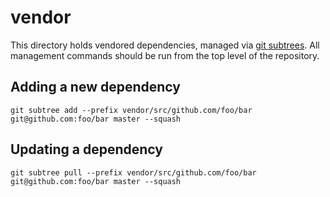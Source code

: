 # vendor

This directory holds vendored dependencies, managed via [git subtrees](0).
All management commands should be run from the top level of the repository.

[0]: http://blogs.atlassian.com/2013/05/alternatives-to-git-submodule-git-subtree

## Adding a new dependency

    git subtree add --prefix vendor/src/github.com/foo/bar git@github.com:foo/bar master --squash

## Updating a dependency

    git subtree pull --prefix vendor/src/github.com/foo/bar git@github.com:foo/bar master --squash

